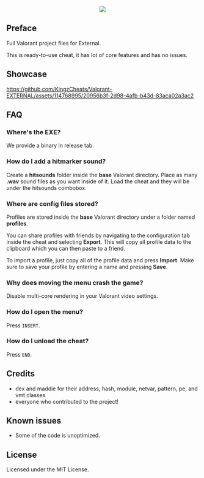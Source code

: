 <p align="center">
    <img src="https://i.imgur.com/culdyiG.png">
</p>
 
## Preface 
Full Valorant project files for External.

This is ready-to-use cheat, it has lot of core features and has no issues.

## Showcase
https://github.com/KingzCheats/Valorant-EXTERNAL/assets/114768995/20956b3f-2d98-4afb-b43d-83aca02a3ac2



## FAQ
### Where's the EXE?
We provide a binary in release tab. 

### How do I add a hitmarker sound?
Create a **hitsounds** folder inside the **base** Valorant directory.
Place as many **.wav** sound files as you want inside of it. Load the cheat and they will be under the hitsounds combobox.

### Where are config files stored?
Profiles are stored inside the **base** Valorant directory under a folder named **profiles**.

You can share profiles with friends by navigating to the configuration tab inside the cheat and selecting **Export**. This will copy all profile data to the clipboard which you can then paste to a friend.

To import a profile, just copy all of the profile data and press **Import**. Make sure to save your profile by entering a name and pressing **Save**.

### Why does moving the menu crash the game?
Disable multi-core rendering in your Valorant video settings.

### How do I open the menu?
Press `INSERT`.

### How do I unload the cheat?
Press `END`.

## Credits 
- dex and maddie for their address, hash, module, netvar, pattern, pe, and vmt classes
- everyone who contributed to the project!

## Known issues
- Some of the code is unoptimized.

## License
Licensed under the MIT License.   
